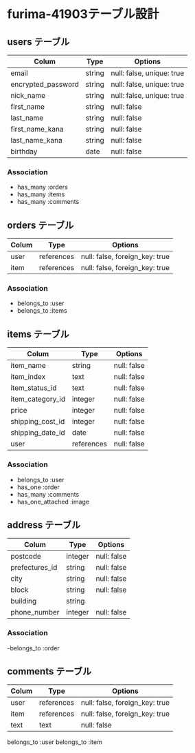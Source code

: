 # furima-41903テーブル設計

## users テーブル
| Colum              | Type       | Options                        |
| ------------------ | ---------- | ------------------------------ |
| email              | string     | null: false, unique: true      |
| encrypted_password | string     | null: false, unique: true      |
| nick_name          | string     | null: false, unique: true      |
| first_name         | string     | null: false                    |
| last_name          | string     | null: false                    |
| first_name_kana    | string     | null: false                    |
| last_name_kana     | string     | null: false                    |
| birthday           | date       | null: false                    |

### Association

- has_many :orders
- has_many :items
- has_many :comments

## orders テーブル
| Colum              | Type       | Options                        |
| ------------------ | ---------- | ------------------------------ |
| user               | references | null: false, foreign_key: true |
| item               | references | null: false, foreign_key: true |


### Association

- belongs_to :user
- belongs_to :items


## items テーブル
| Colum              | Type       | Options                        |
| ------------------ | ---------- | ------------------------------ |
| item_name          | string     | null: false                    |
| item_index         | text       | null: false                    |
| item_status_id     | text       | null: false                    |
| item_category_id   | integer    | null: false                    |
| price              | integer    | null: false                    |
| shipping_cost_id   | integer    | null: false                    |
| shipping_date_id   | date       | null: false                    |
| user               | references | null: false                    |

### Association

- belongs_to :user
- has_one :order
- has_many :comments
- has_one_attached :image

## address テーブル
| Colum              | Type       | Options                        |
| ------------------ | ---------- | ------------------------------ |
| postcode           | integer    | null: false                    |
| prefectures_id     | string     | null: false                    |
| city               | string     | null: false                    |
| block              | string     | null: false                    |
| building           | string     |                                |
| phone_number       | integer    | null: false                    |

### Association

-belongs_to :order

## comments テーブル
| Colum              | Type       | Options                        |
| ------------------ | ---------- | ------------------------------ |
| user               | references | null: false, foreign_key: true |
| item               | references | null: false, foreign_key: true |
| text               | text       | null: false

belongs_to :user
belongs_to :item